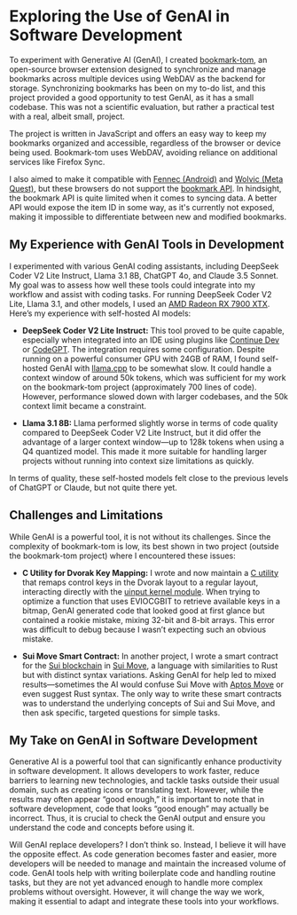 # Exploring the Use of GenAI in Software Development

To experiment with Generative AI (GenAI), I created [bookmark-tom](https://github.com/tbocek/bookmark-tom), an open-source browser extension designed to synchronize and manage bookmarks across multiple devices using WebDAV as the backend for storage. Synchronizing bookmarks has been on my to-do list, and this project provided a good opportunity to test GenAI, as it has a small codebase. This was not a scientific evaluation, but rather a practical test with a real, albeit small, project.

The project is written in JavaScript and offers an easy way to keep my bookmarks organized and accessible, regardless of the browser or device being used. Bookmark-tom uses WebDAV, avoiding reliance on additional services like Firefox Sync.

I also aimed to make it compatible with [Fennec (Android)](https://gitlab.com/relan/fennecbuild) and [Wolvic (Meta Quest)](https://github.com/Igalia/wolvic), but these browsers do not support the [bookmark API](https://developer.mozilla.org/en-US/docs/Mozilla/Add-ons/WebExtensions/API/bookmarks). In hindsight, the bookmark API is quite limited when it comes to syncing data. A better API would expose the item ID in some way, as it's currently not exposed, making it impossible to differentiate between new and modified bookmarks.

## My Experience with GenAI Tools in Development

I experimented with various GenAI coding assistants, including DeepSeek Coder V2 Lite Instruct, Llama 3.1 8B, ChatGPT 4o, and Claude 3.5 Sonnet. My goal was to assess how well these tools could integrate into my workflow and assist with coding tasks. For running DeepSeek Coder V2 Lite, Llama 3.1, and other models, I used an [AMD Radeon RX 7900 XTX](https://www.amd.com/en/products/graphics/desktops/radeon/7000-series/amd-radeon-rx-7900xtx). Here’s my experience with self-hosted AI models:

- **DeepSeek Coder V2 Lite Instruct:** This tool proved to be quite capable, especially when integrated into an IDE using plugins like [Continue Dev](https://github.com/continuedev/continue) or [CodeGPT](https://github.com/carlrobertoh/CodeGPT). The integration requires some configuration. Despite running on a powerful consumer GPU with 24GB of RAM, I found self-hosted GenAI with [llama.cpp](https://github.com/ggerganov/llama.cpp) to be somewhat slow. It could handle a context window of around 50k tokens, which was sufficient for my work on the bookmark-tom project (approximately 700 lines of code). However, performance slowed down with larger codebases, and the 50k context limit became a constraint.

- **Llama 3.1 8B:** Llama performed slightly worse in terms of code quality compared to DeepSeek Coder V2 Lite Instruct, but it did offer the advantage of a larger context window—up to 128k tokens when using a Q4 quantized model. This made it more suitable for handling larger projects without running into context size limitations as quickly.

In terms of quality, these self-hosted models felt close to the previous levels of ChatGPT or Claude, but not quite there yet.

## Challenges and Limitations

While GenAI is a powerful tool, it is not without its challenges. Since the complexity of bookmark-tom is low, its best shown in two project (outside the bookmark-tom project) where I encountered these issues:

- **C Utility for Dvorak Key Mapping:** I wrote and now maintain a [C utility](https://github.com/tbocek/dvorak) that remaps control keys in the Dvorak layout to a regular layout, interacting directly with the [uinput kernel module](https://kernel.org/doc/html/v6.10/input/uinput.html). When trying to optimize a function that uses EVIOCGBIT to retrieve available keys in a bitmap, GenAI generated code that looked good at first glance but contained a rookie mistake, mixing 32-bit and 8-bit arrays. This error was difficult to debug because I wasn’t expecting such an obvious mistake.

- **Sui Move Smart Contract:** In another project, I wrote a smart contract for the [Sui blockchain](https://sui.io) in [Sui Move](https://sui.io/move), a language with similarities to Rust but with distinct syntax variations. Asking GenAI for help led to mixed results—sometimes the AI would confuse Sui Move with [Aptos Move](https://aptos.dev/en/build/smart-contracts) or even suggest Rust syntax. The only way to write these smart contracts was to understand the underlying concepts of Sui and Sui Move, and then ask specific, targeted questions for simple tasks.

## My Take on GenAI in Software Development

Generative AI is a powerful tool that can significantly enhance productivity in software development. It allows developers to work faster, reduce barriers to learning new technologies, and tackle tasks outside their usual domain, such as creating icons or translating text. However, while the results may often appear “good enough,” it is important to note that in software development, code that looks “good enough” may actually be incorrect. Thus, it is crucial to check the GenAI output and ensure you understand the code and concepts before using it.

Will GenAI replace developers? I don’t think so. Instead, I believe it will have the opposite effect. As code generation becomes faster and easier, more developers will be needed to manage and maintain the increased volume of code. GenAI tools help with writing boilerplate code and handling routine tasks, but they are not yet advanced enough to handle more complex problems without oversight. However, it will change the way we work, making it essential to adapt and integrate these tools into your workflows.
